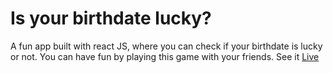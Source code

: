# Is your birthdate lucky?
A fun app built with react JS, where you can check if your birthdate is lucky or not. You can have fun by playing this game with your friends.
See it [Live](https://birthdate-fun.netlify.app/)

